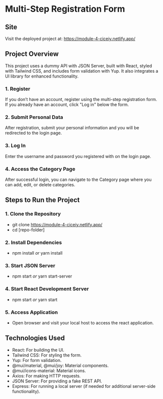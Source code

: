 # Multi-Step Registration Form

## Site

Visit the deployed project at: https://module-4-ciceiy.netlify.app/

## Project Overview

This project uses a dummy API with JSON Server, built with React, styled with Tailwind CSS, and includes form validation with Yup. It also integrates a UI library for enhanced functionality.

### 1. Register

If you don’t have an account, register using the multi-step registration form. If you already have an account, click "Log in" below the form.

### 2. Submit Personal Data

After registration, submit your personal information and you will be redirected to the login page.

### 3. Log In

Enter the username and password you registered with on the login page.

### 4. Access the Category Page

After successful login, you can navigate to the Category page where you can add, edit, or delete categories.

## Steps to Run the Project

### 1. Clone the Repository

- git clone https://module-4-ciceiy.netlify.app/
- cd [repo-folder]

### 2. Install Dependencies

- npm install _or_ yarn install

### 3. Start JSON Server

- npm start _or_ yarn start-server

### 4. Start React Development Server

- npm start _or_ yarn start

### 5. Access Application

- Open browser and visit your local host to access the react application.

## Technologies Used

- React: For building the UI.
- Tailwind CSS: For styling the form.
- Yup: For form validation.
- @mui/material, @mui/joy: Material components.
- @mui/icons-material: Material icons.
- Axios: For making HTTP requests.
- JSON Server: For providing a fake REST API.
- Express: For running a local server (if needed for additional server-side functionality).
